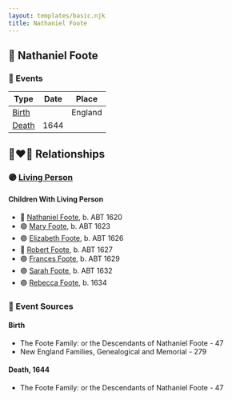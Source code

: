```yaml
---
layout: templates/basic.njk
title: Nathaniel Foote
---
```

## 🔵 Nathaniel Foote

### 📆 Events

Type | Date | Place
------ | ------ | ------
[Birth](#event-a310d10c-59ea-47aa-93da-fb135060302d) |  | England
[Death](#event-7af61051-aca6-4a58-98cb-e5a3f3dbae9c) | 1644 |

## 👩‍❤️‍👨 Relationships

### 🟣 [Living Person](/people/7/77201280)

#### Children With Living Person
* 🔵 [Nathaniel Foote](/people/4/47283305), b. ABT 1620
* 🟣 [Mary Foote](/people/2/26399744), b. ABT 1623
* 🟣 [Elizabeth Foote](/people/8/89243435), b. ABT 1626
* 🔵 [Robert Foote](/people/9/97668696), b. ABT 1627
* 🟣 [Frances Foote](/people/9/96421042), b. ABT 1629
* 🟣 [Sarah Foote](/people/4/45286224), b. ABT 1632
* 🟣 [Rebecca Foote](/people/3/32470572), b. 1634
### 📰 Event Sources

#### <a id="event-a310d10c-59ea-47aa-93da-fb135060302d"></a> Birth
* The Foote Family: or the Descendants of Nathaniel Foote  - 47
* New England Families, Genealogical and Memorial  - 279

#### <a id="event-7af61051-aca6-4a58-98cb-e5a3f3dbae9c"></a> Death, 1644
* The Foote Family: or the Descendants of Nathaniel Foote  - 47